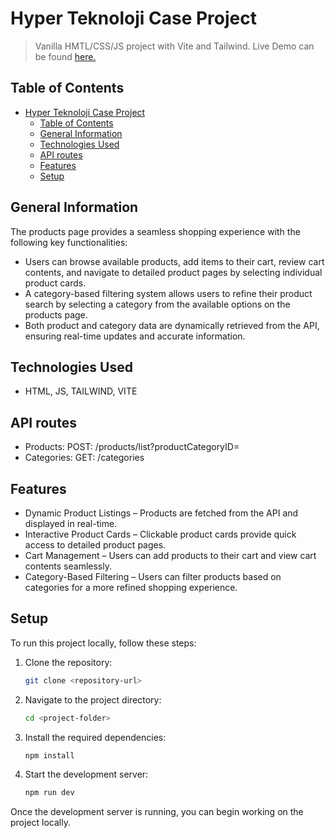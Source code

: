 # Hyper Teknoloji Case Project
> Vanilla HMTL/CSS/JS project with Vite and Tailwind.
> Live Demo can be found [here.](https://case-hyper-technology.vercel.app/)

## Table of Contents
- [Hyper Teknoloji Case Project](#hyper-teknoloji-case-project)
  - [Table of Contents](#table-of-contents)
  - [General Information](#general-information)
  - [Technologies Used](#technologies-used)
  - [API routes](#api-routes)
  - [Features](#features)
  - [Setup](#setup)

## General Information
The products page provides a seamless shopping experience with the following key functionalities:
- Users can browse available products, add items to their cart, review cart contents, and navigate to detailed product pages by selecting individual product cards.
- A category-based filtering system allows users to refine their product search by selecting a category from the available options on the products page.
- Both product and category data are dynamically retrieved from the API, ensuring real-time updates and accurate information.


## Technologies Used
- HTML, JS, TAILWIND, VITE

## API routes
- Products: POST: /products/list?productCategoryID=
- Categories: GET: /categories

## Features
- Dynamic Product Listings – Products are fetched from the API and displayed in real-time. 
- Interactive Product Cards – Clickable product cards provide quick access to detailed product pages.
-  Cart Management – Users can add products to their cart and view cart contents seamlessly.
-  Category-Based Filtering – Users can filter products based on categories for a more refined shopping experience.

## Setup
To run this project locally, follow these steps:
1. Clone the repository:
    ```bash
    git clone <repository-url>
    ```
2. Navigate to the project directory:
    ```bash
    cd <project-folder>
    ```
3. Install the required dependencies:
    ```bash
    npm install
    ```
4. Start the development server:
    ```bash
    npm run dev
    ```
Once the development server is running, you can begin working on the project locally.

